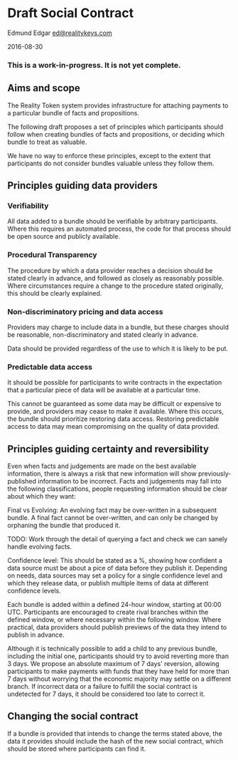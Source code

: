 # Draft Social Contract

Edmund Edgar
<ed@realitykeys.com>

2016-08-30

### This is a work-in-progress. It is not yet complete.


## Aims and scope

The Reality Token system provides infrastructure for attaching payments to a particular bundle of facts and propositions. 

The following draft proposes a set of principles which participants should follow when creating bundles of facts and propositions, or deciding which bundle to treat as valuable.

We have no way to enforce these principles, except to the extent that participants do not consider bundles valuable unless they follow them. 


## Principles guiding data providers

### Verifiability

All data added to a bundle should be verifiable by arbitrary participants. Where this requires an automated process, the code for that process should be open source and publicly available.

### Procedural Transparency

The procedure by which a data provider reaches a decision should be stated clearly in advance, and followed as closely as reasonably possible. Where circumstances require a change to the procedure stated originally, this should be clearly explained.

### Non-discriminatory pricing and data access

Providers may charge to include data in a bundle, but these charges should be reasonable, non-discriminatory and stated clearly in advance.

Data should be provided regardless of the use to which it is likely to be put.

### Predictable data access

It should be possible for participants to write contracts in the expectation that a particular piece of data will be available at a particular time. 

This cannot be guaranteed as some data may be difficult or expensive to provide, and providers may cease to make it available. Where this occurs, the bundle should prioritize restoring data access. Restoring predictable access to data may mean compromising on the quality of data provided.


## Principles guiding certainty and reversibility

Even when facts and judgements are made on the best available information, there is always a risk that new information will show previously-published information to be incorrect. Facts and judgements may fall into the following classifications, people requesting information should be clear about which they want:

Final vs Evolving: An evolving fact may be over-written in a subsequent bundle. A final fact cannot be over-written, and can only be changed by orphaning the bundle that produced it.

TODO: Work through the detail of querying a fact and check we can sanely handle evolving facts.

Confidence level: This should be stated as a %, showing how confident a data source must be about a pice of data before they publish it. Depending on needs, data sources may set a policy for a single confidence level and which they release data, or publish multiple items of data at different confidence levels.

Each bundle is added within a defined 24-hour window, starting at 00:00 UTC. Participants are encouraged to create rival branches within the defined window, or where necessary within the following window. Where practical, data providers should publish previews of the data they intend to publish in advance. 

Although it is technically possible to add a child to any previous bundle, including the initial one, participants should try to avoid reverting more than 3 days. We propose an absolute maximum of 7 days' reversion, allowing participants to make payments with funds that they have held for more than 7 days without worrying that the economic majority may settle on a different branch. If incorrect data or a failure to fulfill the social contract is undetected for 7 days, it should be considered too late to correct it.


## Changing the social contract

If a bundle is provided that intends to change the terms stated above, the data it provides should include the hash of the new social contract, which should be stored where participants can find it.
